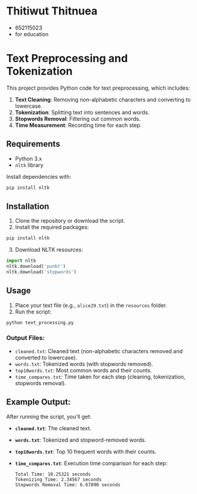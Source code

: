 # Thitiwut Thitnuea
- 652115023
- for education


# Text Preprocessing and Tokenization

This project provides Python code for text preprocessing, which includes:
1. **Text Cleaning**: Removing non-alphabetic characters and converting to lowercase.
2. **Tokenization**: Splitting text into sentences and words.
3. **Stopwords Removal**: Filtering out common words.
4. **Time Measurement**: Recording time for each step.

## Requirements

- Python 3.x
- `nltk` library

Install dependencies with:

```bash
pip install nltk
```

## Installation

1. Clone the repository or download the script.
2. Install the required packages:

```bash
pip install nltk
```

3. Download NLTK resources:

```python
import nltk
nltk.download('punkt')
nltk.download('stopwords')
```

## Usage

1. Place your text file (e.g., `alice29.txt`) in the `resources` folder.
2. Run the script:

```bash
python text_processing.py
```

### Output Files:
- `cleaned.txt`: Cleaned text (non-alphabetic characters removed and converted to lowercase).
- `words.txt`: Tokenized words (with stopwords removed).
- `top10words.txt`: Most common words and their counts.
- `time_compares.txt`: Time taken for each step (cleaning, tokenization, stopwords removal).

## Example Output:

After running the script, you'll get:
- **`cleaned.txt`**: The cleaned text.
- **`words.txt`**: Tokenized and stopword-removed words.
- **`top10words.txt`**: Top 10 frequent words with their counts.
- **`time_compares.txt`**: Execution time comparison for each step:

    ```
    Total Time: 10.25321 seconds
    Tokenizing Time: 2.34567 seconds
    Stopwords Removal Time: 6.67890 seconds
    ```


